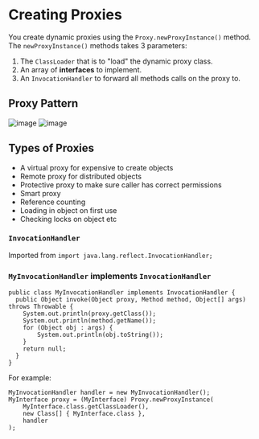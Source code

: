 # Creating Proxies
You create dynamic proxies using the `Proxy.newProxyInstance()` method. The `newProxyInstance()` methods takes 3 parameters:

1. The `ClassLoader` that is to "load" the dynamic proxy class.
2. An array of **interfaces** to implement.
3. An `InvocationHandler` to forward all methods calls on the proxy to.

## Proxy Pattern
![image](https://user-images.githubusercontent.com/5623994/52524680-bdddd500-2c6d-11e9-8ee7-3af61b3647d4.png)
![image](https://user-images.githubusercontent.com/5623994/52525351-5aa47080-2c76-11e9-8127-29519cac0d15.png)

## Types of Proxies
- A virtual proxy for expensive to create objects
- Remote proxy for distributed objects
- Protective proxy to make sure caller has correct permissions
- Smart proxy
- Reference counting
- Loading in object on first use
- Checking locks on object etc

### `InvocationHandler`
Imported from `import java.lang.reflect.InvocationHandler;`

### `MyInvocationHandler` implements `InvocationHandler`
```
public class MyInvocationHandler implements InvocationHandler {
  public Object invoke(Object proxy, Method method, Object[] args) throws Throwable {
    System.out.println(proxy.getClass());
    System.out.println(method.getName());
    for (Object obj : args) {
        System.out.println(obj.toString());
    }
    return null;
  }
}
```

For example:
```
MyInvocationHandler handler = new MyInvocationHandler();
MyInterface proxy = (MyInterface) Proxy.newProxyInstance(
	MyInterface.class.getClassLoader(),
	new Class[] { MyInterface.class },
	handler
);
```
